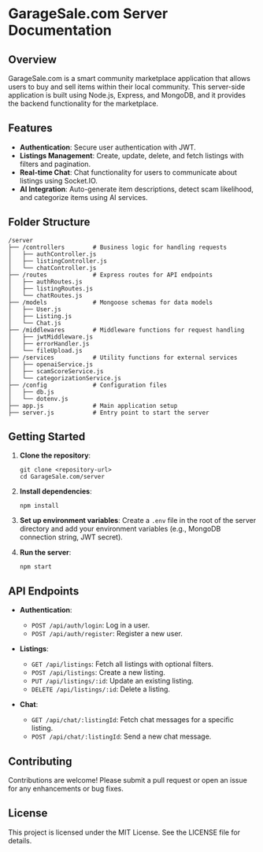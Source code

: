 # GarageSale.com Server Documentation

## Overview
GarageSale.com is a smart community marketplace application that allows users to buy and sell items within their local community. This server-side application is built using Node.js, Express, and MongoDB, and it provides the backend functionality for the marketplace.

## Features
- **Authentication**: Secure user authentication with JWT.
- **Listings Management**: Create, update, delete, and fetch listings with filters and pagination.
- **Real-time Chat**: Chat functionality for users to communicate about listings using Socket.IO.
- **AI Integration**: Auto-generate item descriptions, detect scam likelihood, and categorize items using AI services.

## Folder Structure
```
/server
├── /controllers        # Business logic for handling requests
│   ├── authController.js
│   ├── listingController.js
│   └── chatController.js
├── /routes             # Express routes for API endpoints
│   ├── authRoutes.js
│   ├── listingRoutes.js
│   └── chatRoutes.js
├── /models             # Mongoose schemas for data models
│   ├── User.js
│   ├── Listing.js
│   └── Chat.js
├── /middlewares        # Middleware functions for request handling
│   ├── jwtMiddleware.js
│   ├── errorHandler.js
│   └── fileUpload.js
├── /services           # Utility functions for external services
│   ├── openaiService.js
│   ├── scamScoreService.js
│   └── categorizationService.js
├── /config             # Configuration files
│   ├── db.js
│   └── dotenv.js
├── app.js              # Main application setup
├── server.js           # Entry point to start the server
```

## Getting Started
1. **Clone the repository**:
   ```
   git clone <repository-url>
   cd GarageSale.com/server
   ```

2. **Install dependencies**:
   ```
   npm install
   ```

3. **Set up environment variables**:
   Create a `.env` file in the root of the server directory and add your environment variables (e.g., MongoDB connection string, JWT secret).

4. **Run the server**:
   ```
   npm start
   ```

## API Endpoints
- **Authentication**:
  - `POST /api/auth/login`: Log in a user.
  - `POST /api/auth/register`: Register a new user.

- **Listings**:
  - `GET /api/listings`: Fetch all listings with optional filters.
  - `POST /api/listings`: Create a new listing.
  - `PUT /api/listings/:id`: Update an existing listing.
  - `DELETE /api/listings/:id`: Delete a listing.

- **Chat**:
  - `GET /api/chat/:listingId`: Fetch chat messages for a specific listing.
  - `POST /api/chat/:listingId`: Send a new chat message.

## Contributing
Contributions are welcome! Please submit a pull request or open an issue for any enhancements or bug fixes.

## License
This project is licensed under the MIT License. See the LICENSE file for details.